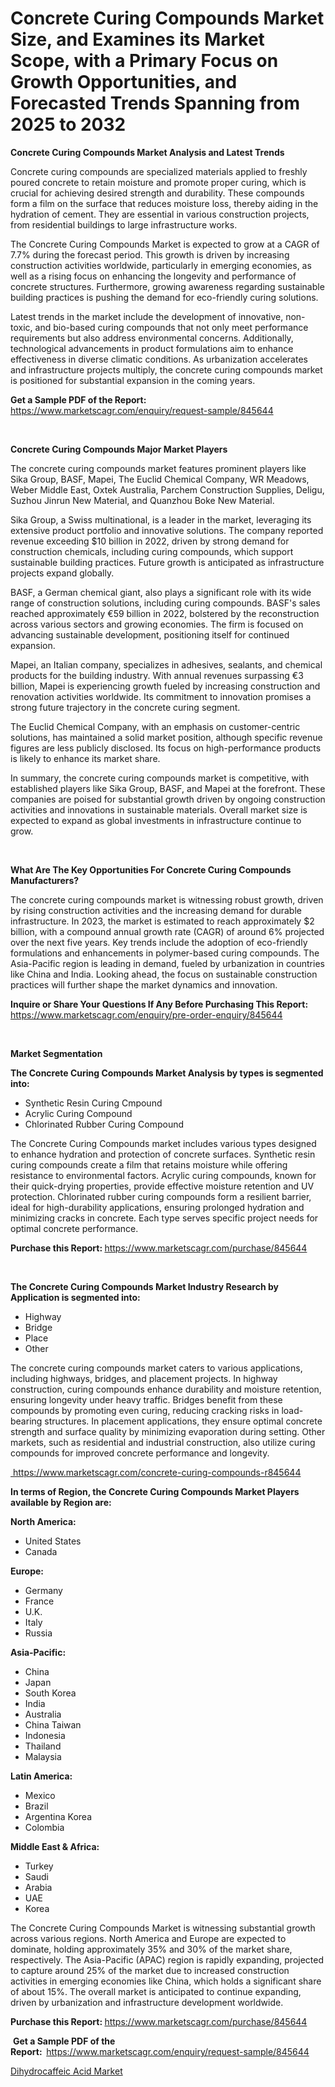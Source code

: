 <p><h1>Concrete Curing Compounds Market Size, and Examines its Market Scope, with a Primary Focus on Growth Opportunities, and Forecasted Trends Spanning from 2025 to 2032</h1></p><p><strong>Concrete Curing Compounds Market Analysis and Latest Trends</strong></p>
<p><p>Concrete curing compounds are specialized materials applied to freshly poured concrete to retain moisture and promote proper curing, which is crucial for achieving desired strength and durability. These compounds form a film on the surface that reduces moisture loss, thereby aiding in the hydration of cement. They are essential in various construction projects, from residential buildings to large infrastructure works.</p><p>The Concrete Curing Compounds Market is expected to grow at a CAGR of 7.7% during the forecast period. This growth is driven by increasing construction activities worldwide, particularly in emerging economies, as well as a rising focus on enhancing the longevity and performance of concrete structures. Furthermore, growing awareness regarding sustainable building practices is pushing the demand for eco-friendly curing solutions.</p><p>Latest trends in the market include the development of innovative, non-toxic, and bio-based curing compounds that not only meet performance requirements but also address environmental concerns. Additionally, technological advancements in product formulations aim to enhance effectiveness in diverse climatic conditions. As urbanization accelerates and infrastructure projects multiply, the concrete curing compounds market is positioned for substantial expansion in the coming years.</p></p>
<p><strong>Get a Sample PDF of the Report:&nbsp;</strong> <a href="https://www.marketscagr.com/enquiry/request-sample/845644?utm_campaign=1869&utm_medium=2&utm_source=Github&utm_content=ia&utm_term=30012025&utm_id=concrete-curing-compounds">https://www.marketscagr.com/enquiry/request-sample/845644</a></p>
<p>&nbsp;</p>
<p><strong>Concrete Curing Compounds Major Market Players</strong></p>
<p><p>The concrete curing compounds market features prominent players like Sika Group, BASF, Mapei, The Euclid Chemical Company, WR Meadows, Weber Middle East, Oxtek Australia, Parchem Construction Supplies, Deligu, Suzhou Jinrun New Material, and Quanzhou Boke New Material. </p><p>Sika Group, a Swiss multinational, is a leader in the market, leveraging its extensive product portfolio and innovative solutions. The company reported revenue exceeding $10 billion in 2022, driven by strong demand for construction chemicals, including curing compounds, which support sustainable building practices. Future growth is anticipated as infrastructure projects expand globally.</p><p>BASF, a German chemical giant, also plays a significant role with its wide range of construction solutions, including curing compounds. BASF's sales reached approximately €59 billion in 2022, bolstered by the reconstruction across various sectors and growing economies. The firm is focused on advancing sustainable development, positioning itself for continued expansion.</p><p>Mapei, an Italian company, specializes in adhesives, sealants, and chemical products for the building industry. With annual revenues surpassing €3 billion, Mapei is experiencing growth fueled by increasing construction and renovation activities worldwide. Its commitment to innovation promises a strong future trajectory in the concrete curing segment.</p><p>The Euclid Chemical Company, with an emphasis on customer-centric solutions, has maintained a solid market position, although specific revenue figures are less publicly disclosed. Its focus on high-performance products is likely to enhance its market share.</p><p>In summary, the concrete curing compounds market is competitive, with established players like Sika Group, BASF, and Mapei at the forefront. These companies are poised for substantial growth driven by ongoing construction activities and innovations in sustainable materials. Overall market size is expected to expand as global investments in infrastructure continue to grow.</p></p>
<p>&nbsp;</p>
<p><strong>What Are The Key Opportunities For Concrete Curing Compounds Manufacturers?</strong></p>
<p><p>The concrete curing compounds market is witnessing robust growth, driven by rising construction activities and the increasing demand for durable infrastructure. In 2023, the market is estimated to reach approximately $2 billion, with a compound annual growth rate (CAGR) of around 6% projected over the next five years. Key trends include the adoption of eco-friendly formulations and enhancements in polymer-based curing compounds. The Asia-Pacific region is leading in demand, fueled by urbanization in countries like China and India. Looking ahead, the focus on sustainable construction practices will further shape the market dynamics and innovation.</p></p>
<p><strong>Inquire or Share Your Questions If Any Before Purchasing This Report:</strong> <a href="https://www.marketscagr.com/enquiry/pre-order-enquiry/845644?utm_campaign=1869&utm_medium=2&utm_source=Github&utm_content=ia&utm_term=30012025&utm_id=concrete-curing-compounds">https://www.marketscagr.com/enquiry/pre-order-enquiry/845644</a></p>
<p>&nbsp;</p>
<p><strong>Market Segmentation</strong></p>
<p><strong>The Concrete Curing Compounds Market Analysis by types is segmented into:</strong></p>
<p><ul><li>Synthetic Resin Curing Cmpound</li><li>Acrylic Curing Compound</li><li>Chlorinated Rubber Curing Compound</li></ul></p>
<p><p>The Concrete Curing Compounds market includes various types designed to enhance hydration and protection of concrete surfaces. Synthetic resin curing compounds create a film that retains moisture while offering resistance to environmental factors. Acrylic curing compounds, known for their quick-drying properties, provide effective moisture retention and UV protection. Chlorinated rubber curing compounds form a resilient barrier, ideal for high-durability applications, ensuring prolonged hydration and minimizing cracks in concrete. Each type serves specific project needs for optimal concrete performance.</p></p>
<p><strong>Purchase this Report:&nbsp;</strong><a href="https://www.marketscagr.com/purchase/845644?utm_campaign=1869&utm_medium=2&utm_source=Github&utm_content=ia&utm_term=30012025&utm_id=concrete-curing-compounds">https://www.marketscagr.com/purchase/845644</a></p>
<p>&nbsp;</p>
<p><strong>The Concrete Curing Compounds Market Industry Research by Application is segmented into:</strong></p>
<p><ul><li>Highway</li><li>Bridge</li><li>Place</li><li>Other</li></ul></p>
<p><p>The concrete curing compounds market caters to various applications, including highways, bridges, and placement projects. In highway construction, curing compounds enhance durability and moisture retention, ensuring longevity under heavy traffic. Bridges benefit from these compounds by promoting even curing, reducing cracking risks in load-bearing structures. In placement applications, they ensure optimal concrete strength and surface quality by minimizing evaporation during setting. Other markets, such as residential and industrial construction, also utilize curing compounds for improved concrete performance and longevity.</p></p>
<p><a href="https://www.marketscagr.com/concrete-curing-compounds-r845644?utm_campaign=1869&utm_medium=2&utm_source=Github&utm_content=ia&utm_term=30012025&utm_id=concrete-curing-compounds">&nbsp;https://www.marketscagr.com/concrete-curing-compounds-r845644</a></p>
<p><strong>In terms of Region, the Concrete Curing Compounds Market Players available by Region are:</strong></p>
<p>
    <p> <strong> North America: </strong>
        <ul>
            <li>United States</li>
            <li>Canada</li>
        </ul>
        </p> 
    <p> <strong> Europe: </strong>
        <ul>
            <li>Germany</li>
            <li>France</li>
            <li>U.K.</li>
            <li>Italy</li>
            <li>Russia</li>
        </ul>
        </p> 
    <p> <strong> Asia-Pacific: </strong>
        <ul>
            <li>China</li>
            <li>Japan</li>
            <li>South Korea</li>
            <li>India</li>
            <li>Australia</li>
            <li>China Taiwan</li>
            <li>Indonesia</li>
            <li>Thailand</li>
            <li>Malaysia</li>
        </ul>
        </p> 
    <p> <strong> Latin America: </strong>
        <ul>
            <li>Mexico</li>
            <li>Brazil</li>
            <li>Argentina Korea</li>
            <li>Colombia</li>
        </ul>
        </p> 
    <p> <strong> Middle East & Africa: </strong>
        <ul>
            <li>Turkey</li>
            <li>Saudi</li>
            <li>Arabia</li>
            <li>UAE</li>
            <li>Korea</li>
        </ul>
    </p>
    </p>
<p><p>The Concrete Curing Compounds Market is witnessing substantial growth across various regions. North America and Europe are expected to dominate, holding approximately 35% and 30% of the market share, respectively. The Asia-Pacific (APAC) region is rapidly expanding, projected to capture around 25% of the market due to increased construction activities in emerging economies like China, which holds a significant share of about 15%. The overall market is anticipated to continue expanding, driven by urbanization and infrastructure development worldwide.</p></p>
<p><strong>Purchase this Report: </strong><a href="https://www.marketscagr.com/purchase/845644?utm_campaign=1869&utm_medium=2&utm_source=Github&utm_content=ia&utm_term=30012025&utm_id=concrete-curing-compounds">https://www.marketscagr.com/purchase/845644</a></p>
<p>&nbsp;<strong>Get a Sample PDF of the Report:&nbsp;&nbsp;</strong><a href="https://www.marketscagr.com/enquiry/request-sample/845644?utm_campaign=1869&utm_medium=2&utm_source=Github&utm_content=ia&utm_term=30012025&utm_id=concrete-curing-compounds">https://www.marketscagr.com/enquiry/request-sample/845644</a></p>
<p><strong></strong></p>
<p><p><a href="https://github.com/DianaWilson796/Market-Research-Report-List-1/blob/main/dihydrocaffeic-acid-market.md?utm_campaign=1869&utm_medium=2&utm_source=Github&utm_content=ia&utm_term=30012025&utm_id=concrete-curing-compounds">Dihydrocaffeic Acid Market</a></p></p>
